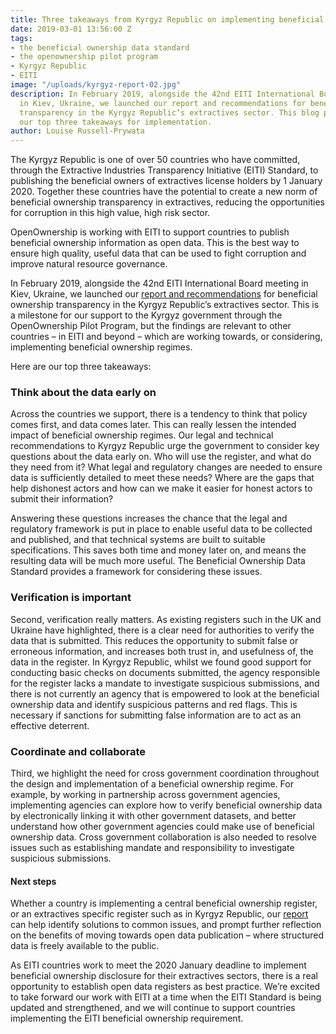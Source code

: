 ```yaml
---
title: Three takeaways from Kyrgyz Republic on implementing beneficial ownership transparency
date: 2019-03-01 13:56:00 Z
tags:
- the beneficial ownership data standard
- the openownership pilot program
- Kyrgyz Republic
- EITI
image: "/uploads/kyrgyz-report-02.jpg"
description: In February 2019, alongside the 42nd EITI International Board meeting
  in Kiev, Ukraine, we launched our report and recommendations for beneficial ownership
  transparency in the Kyrgyz Republic’s extractives sector. This blog post explains
  our top three takeaways for implementation.
author: Louise Russell-Prywata
---
```


The Kyrgyz Republic is one of over 50 countries who have committed, through the Extractive Industries Transparency Initiative (EITI) Standard, to publishing the beneficial owners of extractives license holders by 1 January 2020. Together these countries have the potential to create a new norm of beneficial ownership transparency in extractives, reducing the opportunities for corruption in this high value, high risk sector.

OpenOwnership is working with EITI to support countries to publish beneficial ownership information as open data. This is the best way to ensure high quality, useful data that can be used to fight corruption and improve natural resource governance.

In February 2019, alongside the 42nd EITI International Board meeting in Kiev, Ukraine, we launched our [report and recommendations](/uploads/opo-kyrgyz-republic-scoping-report.pdf) for beneficial ownership transparency in the Kyrgyz Republic’s extractives sector. This is a milestone for our support to the Kyrgyz government through the OpenOwnership Pilot Program, but the findings are relevant to other countries – in EITI and beyond – which are working towards, or considering, implementing beneficial ownership regimes.

Here are our top three takeaways:

### Think about the data early on

Across the countries we support, there is a tendency to think that policy comes first, and data comes later. This can really lessen the intended impact of beneficial ownership regimes. Our legal and technical recommendations to Kyrgyz Republic urge the government to consider key questions about the data early on. Who will use the register, and what do they need from it? What legal and regulatory changes are needed to ensure data is sufficiently detailed to meet these needs? Where are the gaps that help dishonest actors and how can we make it easier for honest actors to submit their information?

Answering these questions increases the chance that the legal and regulatory framework is put in place to enable useful data to be collected and published, and that technical systems are built to suitable specifications. This saves both time and money later on, and means the resulting data will be much more useful. The Beneficial Ownership Data Standard provides a framework for considering these issues.

### Verification is important

Second, verification really matters. As existing registers such in the UK and Ukraine have highlighted, there is a clear need for authorities to verify the data that is submitted. This reduces the opportunity to submit false or erroneous information, and increases both trust in, and usefulness of, the data in the register.
In Kyrgyz Republic, whilst we found good support for conducting basic checks on documents submitted, the agency responsible for the register lacks a mandate to investigate suspicious submissions, and there is not currently an agency that is empowered to look at the beneficial ownership data and identify suspicious patterns and red flags. This is necessary if sanctions for submitting false information are to act as an effective deterrent.

### Coordinate and collaborate

Third, we highlight the need for cross government coordination throughout the design and implementation of a beneficial ownership regime. For example, by working in partnership across government agencies, implementing agencies can explore how to verify beneficial ownership data by electronically linking it with other government datasets, and better understand how other government agencies could make use of beneficial ownership data. Cross government collaboration is also needed to resolve issues such as establishing mandate and responsibility to investigate suspicious submissions.

#### Next steps

Whether a country is implementing a central beneficial ownership register, or an extractives specific register such as in Kyrgyz Republic, our [report ](https://www.openownership.org/uploads/opo-kyrgyz-republic-scoping-report.pdf)can help identify solutions to common issues, and prompt further reflection on the benefits of moving towards open data publication – where structured data is freely available to the public.

As EITI countries work to meet the 2020 January deadline to implement beneficial ownership disclosure for their extractives sectors, there is a real opportunity to establish open data registers as best practice. We’re excited to take forward our work with EITI at a time when the EITI Standard is being updated and strengthened, and we will continue to support countries implementing the EITI beneficial ownership requirement.
